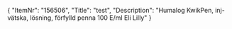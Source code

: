 {
  "ItemNr": "156506",
  "Title": "test",
  "Description": "Humalog KwikPen, inj-vätska, lösning, förfylld penna 100 E/ml Eli Lilly"
}